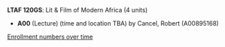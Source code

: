 **LTAF 120GS**: Lit & Film of Modern Africa (4 units)

- **A00** (Lecture) (time and location TBA) by Cancel, Robert (A00895168)

[Enrollment numbers over time](./LTAF120GS.tsv)
